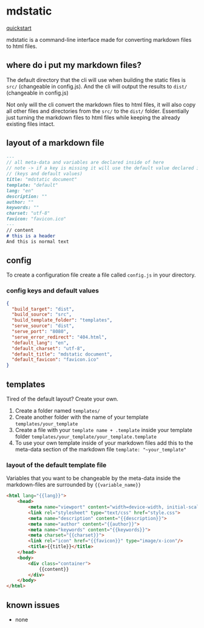 # mdstatic
[quickstart](https://github.com/frsgrn/mdstatic-quickstart)

mdstatic is a command-line interface made for converting markdown files to html files.
## where do i put my markdown files?
The default directory that the cli will use when building the static files is ```src/``` (changeable in config.js).
And the cli will output the results to ```dist/``` (changeable in config.js)

Not only will the cli convert the markdown files to html files,
it will also copy all other files and directories from the ```src/``` to the ```dist/``` folder. 
Essentially just turning the markdown files to html files while keeping the already existing files intact.
## layout of a markdown file
```markdown
---
// all meta-data and variables are declared inside of here
// note -> if a key is missing it will use the default value declared in the config.json or the cli default
// (keys and default values)
title: "mdstatic document"
template: "default"
lang: "en"
description: ""
author: ""
keywords: ""
charset: "utf-8"
favicon: "favicon.ico"
---
// content
# this is a header
And this is normal text
```
## config
To create a configuration file create a file called ```config.js``` in your directory.
### config keys and default values
```json
{
  "build_target": "dist",
  "build_source": "src",
  "build_template_folder": "templates",
  "serve_source": "dist",
  "serve_port": "8080",
  "serve_error_redirect": "404.html",
  "default_lang": "en",
  "default_charset": "utf-8",
  "default_title": "mdstatic document",
  "default_favicon": "favicon.ico"
}
```
## templates
Tired of the default layout? Create your own.
1. Create a folder named ```templates/```
2. Create another folder with the name of your template ```templates/your_template```
3. Create a file with your ```template name + .template``` inside your template folder ```templates/your_template/your_template.template```
4. To use your own template inside of your markdown files add this to the meta-data section of the markdown file ```template: "~your_template"```
### layout of the default template file
Variables that you want to be changeable by the meta-data inside the markdown-files are surrounded by ```{{variable_name}}```
```html
<html lang="{{lang}}">
    <head>
        <meta name="viewport" content="width=device-width, initial-scale=1.0">
        <link rel="stylesheet" type="text/css" href="style.css">
        <meta name="description" content="{{description}}">
        <meta name="author" content="{{author}}">
        <meta name="keywords" content="{{keywords}}">
        <meta charset="{{charset}}">
        <link rel="icon" href="{{favicon}}" type="image/x-icon"/>
        <title>{{title}}</title>
    </head>
    <body>
        <div class="container">
            {{content}}
        </div>
    </body>
</html>
```
## known issues
* none
